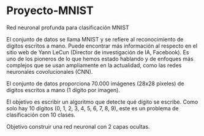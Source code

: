 # Proyecto-MNIST

Red neuronal profunda para clasificación MNIST

El conjunto de datos se llama MNIST y se refiere al reconocimiento de dígitos escritos a mano. Puede encontrar más información al respecto en el sitio web de Yann LeCun (Director de investigación de IA, Facebook). Es uno de los pioneros de lo que hemos estado hablando y de enfoques más complejos que se usan ampliamente en la actualidad, como las redes neuronales covolucionales (CNN).

El conjunto de datos proporciona 70.000 imágenes (28x28 píxeles) de dígitos escritos a mano (1 dígito por imagen).

El objetivo es escribir un algoritmo que detecte qué dígito se escribe. Como solo hay 10 dígitos (0, 1, 2, 3, 4, 5, 6, 7, 8, 9), este es un problema de clasificación con 10 clases.

Objetivo construir una red neuronal con 2 capas ocultas.
